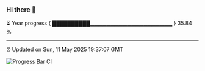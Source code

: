 ### Hi there 👋

⏳ Year progress { ██████████▁▁▁▁▁▁▁▁▁▁▁▁▁▁▁▁▁▁▁▁ } 35.84 %

---

⏰ Updated on Sun, 11 May 2025 19:37:07 GMT

![Progress Bar CI](https://github.com/IshwaranRudhara/GIT-ACTION/workflows/Progress%20Bar%20CI/badge.svg)
